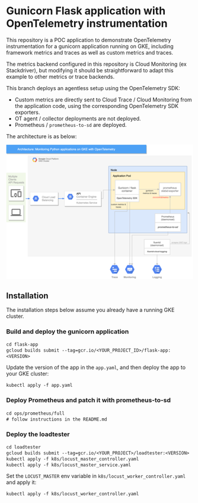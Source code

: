 # Gunicorn Flask application with OpenTelemetry instrumentation

This repository is a POC application to demonstrate OpenTelemetry instrumentation for a gunicorn application running on GKE, including framework metrics and traces as well as custom metrics and traces.

The metrics backend configured in this repository is Cloud Monitoring (ex Stackdriver), but modifying it should be straightforward to adapt this example to other metrics or trace backends.

This branch deploys an agentless setup using the OpenTelemetry SDK:

-   Custom metrics are directly sent to Cloud Trace / Cloud Monitoring from the application code, using the corresponding OpenTelemetry SDK exporters.
-   OT agent / collector deployments are not deployed.
-   Prometheus / `prometheus-to-sd` are deployed.

The architecture is as below:

![](gke_ot_4.png)

## Installation

The installation steps below assume you already have a running GKE cluster.

### Build and deploy the gunicorn application

    cd flask-app
    gcloud builds submit --tag=gcr.io/<YOUR_PROJECT_ID>/flask-app:<VERSION>

Update the version of the app in the `app.yaml`, and then deploy the app to your GKE cluster:

    kubectl apply -f app.yaml

### Deploy Prometheus and patch it with prometheus-to-sd

    cd ops/prometheus/full
    # follow instructions in the README.md

### Deploy the loadtester

    cd loadtester
    gcloud builds submit --tag=gcr.io/<YOUR_PROJECT>/loadtester:<VERSION>
    kubectl apply -f k8s/locust_master_controller.yaml
    kubectl apply -f k8s/locust_master_service.yaml

Set the `LOCUST_MASTER` env variable in `k8s/locust_worker_controller.yaml` and apply it:

    kubectl apply -f k8s/locust_worker_controller.yaml
